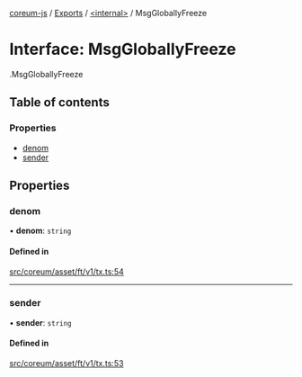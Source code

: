 [coreum-js](../README.md) / [Exports](../modules.md) / [<internal\>](../modules/internal_.md) / MsgGloballyFreeze

# Interface: MsgGloballyFreeze

[<internal>](../modules/internal_.md).MsgGloballyFreeze

## Table of contents

### Properties

- [denom](internal_.MsgGloballyFreeze.md#denom)
- [sender](internal_.MsgGloballyFreeze.md#sender)

## Properties

### denom

• **denom**: `string`

#### Defined in

[src/coreum/asset/ft/v1/tx.ts:54](https://github.com/CooperFoundation/coreum-js/blob/b574423/src/coreum/asset/ft/v1/tx.ts#L54)

___

### sender

• **sender**: `string`

#### Defined in

[src/coreum/asset/ft/v1/tx.ts:53](https://github.com/CooperFoundation/coreum-js/blob/b574423/src/coreum/asset/ft/v1/tx.ts#L53)
